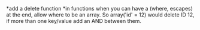 *add a delete function
*in functions when you can have a (where, escapes) at the end, allow where to be an array. So array('id' = 12) would delete ID 12, if more than one key/value add an AND between them.